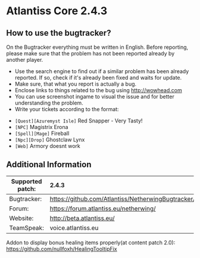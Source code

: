 Atlantiss Core 2.4.3
================================

How to use the bugtracker?
-------------------------
On the Bugtracker everything must be written in English. Before reporting, please make sure that the problem has not been reported already by another player.

 - Use the search engine to find out if a similar problem has been already reported. If so, check if it's already been fixed and waits for update.
 - Make sure, that what you report is actually a bug.
 - Enclose links to things related to the bug using http://wowhead.com
 - You can use screenshot ingame to visual the issue and for better understanding the problem.
 - Write your tickets according to the format:<br>
  * `[Quest][Azuremyst Isle]` Red Snapper - Very Tasty!<br>
  * `[NPC]` Magistrix Erona<br>
  * `[Spell][Mage]` Fireball<br>
  * `[Npc][Drop]` Ghostclaw Lynx<br>
  * `[Web]` Armory doesnt work


Additional Information
-------------------------

| Supported patch:  | 2.4.3                                                     |
|-------------------|:----------------------------------------------------------|
| Bugtracker:       | https://github.com/Atlantiss/NetherwingBugtracker/issues  |
| Forum:            | https://forum.atlantiss.eu/netherwing/                    |
| Website:          | http://beta.atlantiss.eu/                                 |
| TeamSpeak:        | voice.atlantiss.eu                                        |


Addon to display bonus healing items properly(at content patch 2.0): https://github.com/nullfoxh/HealingTooltipFix
